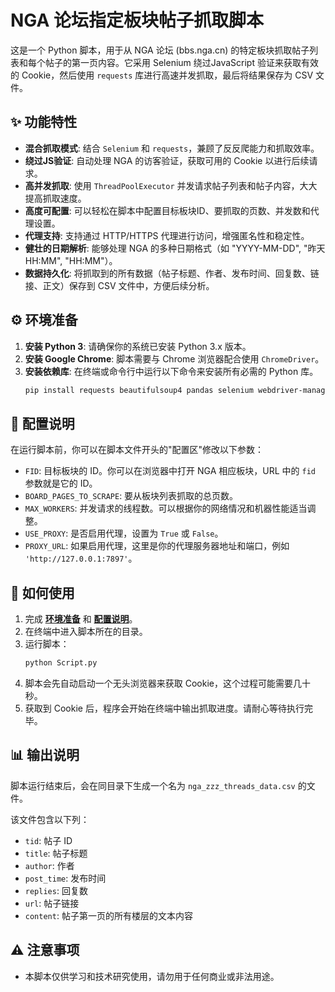 # NGA 论坛指定板块帖子抓取脚本

这是一个 Python 脚本，用于从 NGA 论坛 (bbs.nga.cn) 的特定板块抓取帖子列表和每个帖子的第一页内容。它采用 Selenium 绕过JavaScript 验证来获取有效的 Cookie，然后使用 `requests` 库进行高速并发抓取，最后将结果保存为 CSV 文件。

## ✨ 功能特性

-	**混合抓取模式**: 结合 `Selenium` 和 `requests`，兼顾了反反爬能力和抓取效率。
-	**绕过JS验证**: 自动处理 NGA 的访客验证，获取可用的 Cookie 以进行后续请求。
-	**高并发抓取**: 使用 `ThreadPoolExecutor` 并发请求帖子列表和帖子内容，大大提高抓取速度。
-	**高度可配置**: 可以轻松在脚本中配置目标板块ID、要抓取的页数、并发数和代理设置。
-	**代理支持**: 支持通过 HTTP/HTTPS 代理进行访问，增强匿名性和稳定性。
-	**健壮的日期解析**: 能够处理 NGA 的多种日期格式（如 "YYYY-MM-DD", "昨天 HH:MM", "HH:MM"）。
-	**数据持久化**: 将抓取到的所有数据（帖子标题、作者、发布时间、回复数、链接、正文）保存到 CSV 文件中，方便后续分析。

## ⚙️ 环境准备

1.  **安装 Python 3**: 请确保你的系统已安装 Python 3.x 版本。
2.  **安装 Google Chrome**: 脚本需要与 Chrome 浏览器配合使用 `ChromeDriver`。
3.  **安装依赖库**: 在终端或命令行中运行以下命令来安装所有必需的 Python 库。
    ```bash
    pip install requests beautifulsoup4 pandas selenium webdriver-manager
    ```

## 📝 配置说明

在运行脚本前，你可以在脚本文件开头的"配置区"修改以下参数：

-	`FID`: 目标板块的 ID。你可以在浏览器中打开 NGA 相应板块，URL 中的 `fid` 参数就是它的 ID。
-	`BOARD_PAGES_TO_SCRAPE`: 要从板块列表抓取的总页数。
-	`MAX_WORKERS`: 并发请求的线程数。可以根据你的网络情况和机器性能适当调整。
-	`USE_PROXY`: 是否启用代理，设置为 `True` 或 `False`。
-	`PROXY_URL`: 如果启用代理，这里是你的代理服务器地址和端口，例如 `'http://127.0.0.1:7897'`。

## 🚀 如何使用

1.  完成 **[环境准备](#⚙️-环境准备)** 和 **[配置说明](#📝-配置说明)**。
2.  在终端中进入脚本所在的目录。
3.  运行脚本：
    ```bash
    python Script.py
    ```
4.  脚本会先自动启动一个无头浏览器来获取 Cookie，这个过程可能需要几十秒。
5.  获取到 Cookie 后，程序会开始在终端中输出抓取进度。请耐心等待执行完毕。

## 📊 输出说明

脚本运行结束后，会在同目录下生成一个名为 `nga_zzz_threads_data.csv` 的文件。

该文件包含以下列：

-	`tid`: 帖子 ID
-	`title`: 帖子标题
-	`author`: 作者
-	`post_time`: 发布时间
-	`replies`: 回复数
-	`url`: 帖子链接
-	`content`: 帖子第一页的所有楼层的文本内容

## ⚠️ 注意事项

-	本脚本仅供学习和技术研究使用，请勿用于任何商业或非法用途。
